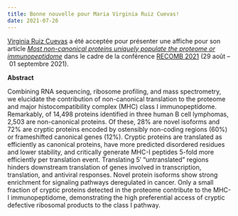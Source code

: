 ```yaml
---
title: Bonne nouvelle pour Maria Virginia Ruiz Cuevas!
date: 2021-07-26
---
```



[Virginia Ruiz Cuevas](/author/maria-virginia-ruiz-cuevas) a été acceptée pour présenter une affiche pour son article [*Most non-canonical proteins uniquely populate the proteome or immunopeptidome*](/publication/2021_ruiz_most) dans le cadre de la conférence [RECOMB 2021](https://www.recomb2021.org/) (29&nbsp;août&nbsp;–&nbsp;01&nbsp;septembre&nbsp;2021).

<!--more-->

**Abstract**

Combining RNA sequencing, ribosome profiling, and mass spectrometry, we elucidate the contribution of non-canonical translation to the proteome and major histocompatibility complex (MHC) class I immunopeptidome. Remarkably, of 14,498 proteins identified in three human B cell lymphomas, 2,503 are non-canonical proteins. Of these, 28% are novel isoforms and 72% are cryptic proteins encoded by ostensibly non-coding regions (60%) or frameshifted canonical genes (12%). Cryptic proteins are translated as efficiently as canonical proteins, have more predicted disordered residues and lower stability, and critically generate MHC-I peptides 5-fold more efficiently per translation event. Translating 5′ “untranslated” regions hinders downstream translation of genes involved in transcription, translation, and antiviral responses. Novel protein isoforms show strong enrichment for signaling pathways deregulated in cancer. Only a small fraction of cryptic proteins detected in the proteome contribute to the MHC-I immunopeptidome, demonstrating the high preferential access of cryptic defective ribosomal products to the class I pathway.
